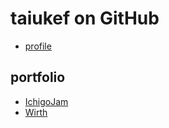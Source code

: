 # taiukef on GitHub

- [profile](https://taisukef.github.io/)

## portfolio

- [IchigoJam](https://github.com/ichigojam/ichigojam-firm/)
- [Wirth](https://github.com/code4fukui/Wirth/)

